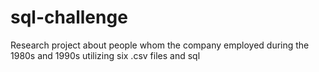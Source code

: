 # sql-challenge
 Research project about people whom the company employed during the 1980s and 1990s utilizing six .csv files and sql 
